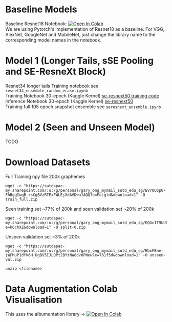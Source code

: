# Baseline Models
Baseline Resnet18 Notebook:
 [![Open In Colab](https://colab.research.google.com/assets/colab-badge.svg)](https://colab.research.google.com/drive/1HRBWzEE009s9KySGiDEq1RCSGHcYx2z6)\
We are using Pytorch's implementation of Resnet18 as a baseline. For VGG, AlexNet, GoogleNet and MobileNet, just change the library name to the corresponding model names in the notebook.

# Model 1 (Longer Tails, sSE Pooling and SE-ResneXt Block)
Resnet34 longer tails Training notebook see `resnet34_ensemble_random_erase.ipynb`\
Training Notebook 30-epoch (Kaggle Kernel) [se-resnext50 training code](https://www.kaggle.com/garyongguanjie/seresnext-50-train?scriptVersionId=33097515)\
Inference Notebook 30-epoch (Kaggle Kernel) [se-resnext50](https://www.kaggle.com/garyongguanjie/seresnext-50-inference)\
Training full 105 epoch snapshot ensemble see `seresnext_ensemble.ipynb`

# Model 2 (Seen and Unseen Model)
TODO

# Download Datasets
Full Training npy file 200k graphemes
```
wget -c "https://sutdapac-my.sharepoint.com/:u:/g/personal/gary_ong_mymail_sutd_edu_sg/EVrOU5p0-FhBggIuqB-rsCgBVzRTExFWLEjXdAVDwa1AQQ?e=FoLgld&download=1" -O train_full.zip
```
Seen training set ~77% of 200k and seen validation set ~20% of 200k
```
wget -c "https://sutdapac-my.sharepoint.com/:u:/g/personal/gary_ong_mymail_sutd_edu_sg/EQGuIT9UUFlDv4IVasLW2dIBANJ5TPjK_hJfZ4yZS11LJQ?e=k6chXZ&download=1" -O split-0.zip
```
Unseen validation set ~3% of 200k
```
wget -c "https://sutdapac-my.sharepoint.com/:u:/g/personal/gary_ong_mymail_sutd_edu_sg/EbxFBne-jWFMuP1dYk6H_DgBV5IJLQPt2BYtNW8dv0PNew?e=761f5d&download=1" -O unseen-val.zip
```
```
unzip <filename>
```

# Data Augmentation Colab Visualisation
This uses the albumentation library -> [![Open In Colab](https://colab.research.google.com/assets/colab-badge.svg)](https://colab.research.google.com/drive/1-qal9-GSX54R3Z0ZbZKGfS0b4k8FS1ji)
